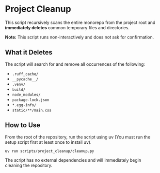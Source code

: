# Project Cleanup

This script recursively scans the entire monorepo from the project root and **immediately deletes** common temporary files and directories.

**Note:** This script runs non-interactively and does not ask for confirmation.

## What it Deletes

The script will search for and remove all occurrences of the following:

- `.ruff_cache/`
- `__pycache__/`
- `.venv/`
- `build/`
- `node_modules/`
- `package-lock.json`
- `*.egg-info/`
- `static/**/main.css`

## How to Use

From the root of the repository, run the script using uv (You must run the setup script first at least once to install uv).

```bash
uv run scripts/project_cleanup/cleanup.py
```

The script has no external dependencies and will immediately begin cleaning the repository.
